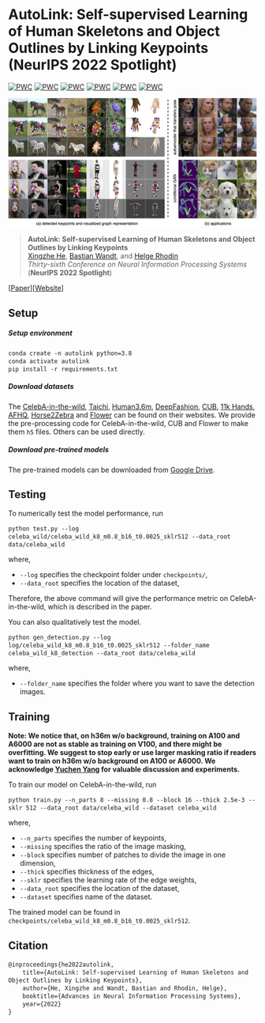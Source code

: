 # AutoLink: Self-supervised Learning of Human Skeletons and Object Outlines by Linking Keypoints (NeurIPS 2022 Spotlight)

[![PWC](https://img.shields.io/endpoint.svg?url=https://paperswithcode.com/badge/autolink-self-supervised-learning-of-human/unsupervised-human-pose-estimation-on-tai-chi)](https://paperswithcode.com/sota/unsupervised-human-pose-estimation-on-tai-chi?p=autolink-self-supervised-learning-of-human)
[![PWC](https://img.shields.io/endpoint.svg?url=https://paperswithcode.com/badge/autolink-self-supervised-learning-of-human/unsupervised-human-pose-estimation-on-human3)](https://paperswithcode.com/sota/unsupervised-human-pose-estimation-on-human3?p=autolink-self-supervised-learning-of-human)
[![PWC](https://img.shields.io/endpoint.svg?url=https://paperswithcode.com/badge/autolink-self-supervised-learning-of-human/unsupervised-human-pose-estimation-on)](https://paperswithcode.com/sota/unsupervised-human-pose-estimation-on?p=autolink-self-supervised-learning-of-human)
[![PWC](https://img.shields.io/endpoint.svg?url=https://paperswithcode.com/badge/autolink-self-supervised-learning-of-human/unsupervised-facial-landmark-detection-on-5)](https://paperswithcode.com/sota/unsupervised-facial-landmark-detection-on-5?p=autolink-self-supervised-learning-of-human)
[![PWC](https://img.shields.io/endpoint.svg?url=https://paperswithcode.com/badge/autolink-self-supervised-learning-of-human/unsupervised-facial-landmark-detection-on-1)](https://paperswithcode.com/sota/unsupervised-facial-landmark-detection-on-1?p=autolink-self-supervised-learning-of-human)
[![PWC](https://img.shields.io/endpoint.svg?url=https://paperswithcode.com/badge/autolink-self-supervised-learning-of-human/unsupervised-keypoint-estimation-on-cub)](https://paperswithcode.com/sota/unsupervised-keypoint-estimation-on-cub?p=autolink-self-supervised-learning-of-human)

![](assets/teaser.png)
> **AutoLink: Self-supervised Learning of Human Skeletons and Object Outlines by Linking Keypoints** <br>
> [Xingzhe He](https://xingzhehe.github.io/), [Bastian Wandt](http://bastianwandt.de/), and [Helge Rhodin](http://helge.rhodin.de/) <br>
> *Thirty-sixth Conference on Neural Information Processing Systems* (**NeurIPS 2022 Spotlight**)

[[Paper](https://arxiv.org/abs/2205.10636)][[Website](https://xingzhehe.github.io/autolink/)]

## Setup

##### Setup environment

```
conda create -n autolink python=3.8
conda activate autolink
pip install -r requirements.txt
```

##### Download datasets

The [CelebA-in-the-wild](https://mmlab.ie.cuhk.edu.hk/projects/CelebA.html), [Taichi](https://github.com/AliaksandrSiarohin/motion-cosegmentation), [Human3.6m](http://vision.imar.ro/human3.6m/description.php), [DeepFashion](https://github.com/theRealSuperMario/unsupervised-disentangling/tree/reproducing_baselines/original_code/custom_datasets/deepfashion), [CUB](http://www.vision.caltech.edu/visipedia/CUB-200-2011.html), [11k Hands](https://sites.google.com/view/11khands), [AFHQ](https://github.com/clovaai/stargan-v2), [Horse2Zebra](https://www.kaggle.com/datasets/balraj98/horse2zebra-dataset) and [Flower](https://www.robots.ox.ac.uk/~vgg/data/flowers/102/index.html) can be found on their websites. We provide the pre-processing code for CelebA-in-the-wild, CUB and Flower to make them `h5` files. Others can be used directly.

##### Download pre-trained models

The pre-trained models can be downloaded from [Google Drive](https://drive.google.com/drive/folders/1XTY0rZ2uO3BYV7Jxp13IOaAcmKBJ7RmA?usp=sharing).

## Testing

To numerically test the model performance, run

```
python test.py --log celeba_wild/celeba_wild_k8_m0.8_b16_t0.0025_sklr512 --data_root data/celeba_wild
```

where, 

- `--log` specifies the checkpoint folder under `checkpoints/`,
- `--data_root` specifies the location of the dataset, 

Therefore, the above command will give the performance metric on CelebA-in-the-wild, which is described in the paper.

You can also qualitatively test the model.

```
python gen_detection.py --log log/celeba_wild_k8_m0.8_b16_t0.0025_sklr512 --folder_name celeba_wild_k8_detection --data_root data/celeba_wild
```

where,

- `--folder_name` specifies the folder where you want to save the detection images.

## Training

**Note: We notice that, on h36m w/o background, training on A100 and A6000 are not as stable as training on V100, and there might be overfitting. We suggest to stop early or use larger masking ratio if readers want to train on h36m w/o background on A100 or A6000. We acknowledge [Yuchen Yang](https://charrrrrlie.github.io/) for valuable discussion and experiments.**

To train our model on CelebA-in-the-wild, run

```
python train.py --n_parts 8 --missing 0.8 --block 16 --thick 2.5e-3 --sklr 512 --data_root data/celeba_wild --dataset celeba_wild
```

where, 

- `--n_parts` specifies the number of keypoints,
- `--missing` specifies the ratio of the image masking,
- `--block` specifies number of patches to divide the image in one dimension,
- `--thick` specifies thickness of the edges,
- `--sklr` specifies the learning rate of the edge weights,
- `--data_root` specifies the location of the dataset,
- `--dataset` specifies name of the dataset.

The trained model can be found in `checkpoints/celeba_wild_k8_m0.8_b16_t0.0025_sklr512`.

## Citation

```
@inproceedings{he2022autolink,
    title={AutoLink: Self-supervised Learning of Human Skeletons and Object Outlines by Linking Keypoints},
    author={He, Xingzhe and Wandt, Bastian and Rhodin, Helge},
    booktitle={Advances in Neural Information Processing Systems},
    year={2022}
}
```
